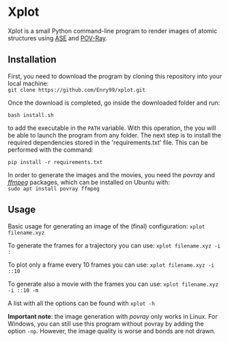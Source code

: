 # Xplot
Xplot is a small Python command-line program to render images of atomic structures using [ASE](https://wiki.fysik.dtu.dk/ase/index.html) and [POV-Ray](http://www.povray.org/).

## Installation
First, you need to download the program by cloning this repository into your local machine:  
`git clone https://github.com/Enry99/xplot.git`

Once the download is completed, go inside the downloaded folder and run: 

`bash install.sh`

to add the executable in the `PATH` variable. With this operation, the you will be able to launch the program from any folder. The next step is to install the required dependencies stored in the 'requirements.txt' file. This can be performed with the command:

`pip install -r requirements.txt`

In order to generate the images and the movies, you need the *povray* and [*ffmpeg*](https://ffmpeg.org/) packages, which can be installed on Ubuntu with: \
`sudo apt install povray ffmpeg`

## Usage

Basic usage for generating an image of the (final) configuration:
`xplot filename.xyz`

To generate the frames for a trajectory you can use:
`xplot filename.xyz -i :`

To plot only a frame every 10 frames you can use:
`xplot filename.xyz -i ::10`

To generate also a movie with the frames you can use:
`xplot filename.xyz -i ::10 -m`

A list with all the options can be found with 
`xplot -h`

**Important note**: the image generation with *povray* only works in Linux. For Windows, you can still use this program without povray by adding the option `-np`. However, the image quality is worse and bonds are not drawn.
